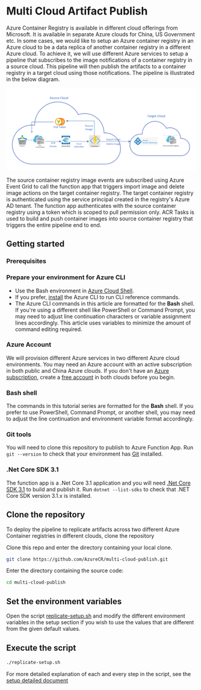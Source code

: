 # Multi Cloud Artifact Publish
Azure Container Registry is available in different cloud offerings from Microsoft. It is available in separate Azure clouds for China, US Government etc. In some cases, we would like to setup an Azure container registry in an Azure cloud to be a data replica of another container registry in a different Azure cloud. To achieve it, we will use different Azure services to setup a pipeline that subscribes to the image notifications of a container registry in a source cloud. This pipeline will then publish the artifacts to a container registry in a target cloud using those notifications. The pipeline is illustrated in the below diagram.

!["Replication Pipeline"](./media/acr-replicate-pipeline.png)

The source container registry image events are subscribed using Azure Event Grid to call the function app that triggers import image and delete image actions on the target container registry. The target container registry is authenticated using the service principal created in the registry's Azure AD tenant. The function app authenticates with the source container registry using a token which is scoped to pull permission only. ACR Tasks is used to build and push container images into source container registry that triggers the entire pipeline end to end.

## Getting started

### Prerequisites

### Prepare your environment for Azure CLI
- Use the Bash environment in [Azure Cloud Shell](https://docs.microsoft.com/en-us/azure/cloud-shell/quickstart).
- If you prefer, [install](https://docs.microsoft.com/en-us/cli/azure/install-azure-cli) the Azure CLI to run CLI reference commands.
- The Azure CLI commands in this article are formatted for the **Bash** shell. If you're using a different shell like PowerShell or Command Prompt, you may need to adjust line continuation characters or variable assignment lines accordingly. This article uses variables to minimize the amount of command editing required.
### Azure Account
We will provision different Azure services in two different Azure cloud environments. You may need an Azure account with an active subscription in both public and China Azure clouds. If you don't have an [Azure subscription](https://docs.microsoft.com/en-us/azure/guides/developer/azure-developer-guide#understanding-accounts-subscriptions-and-billing), create a [free account](https://azure.microsoft.com/free/?ref=microsoft.com&utm_source=microsoft.com&utm_medium=docs&utm_campaign=visualstudio) in both clouds before you begin.
### Bash shell
The commands in this tutorial series are formatted for the **Bash** shell. If you prefer to use PowerShell, Command Prompt, or another shell, you may need to adjust the line continuation and environment variable format accordingly.
### Git tools
You will need to clone this repository to publish to Azure Function App. Run ```git --version``` to check that your environment has [Git](https://git-scm.com/book/en/v2/Getting-Started-Installing-Git) installed.
### .Net Core SDK 3.1
The function app is a .Net Core 3.1 application and you will need [.Net Core SDK 3.1](https://www.microsoft.com/net/download) to  build and publish it. Run ```dotnet --list-sdks``` to check that .NET Core SDK version 3.1.x is installed.

## Clone the repository

To deploy the pipeline to replicate artifacts across two different Azure Container registries in different clouds, clone the repository

Clone this repo and enter the directory containing your local clone.
```bash
git clone https://github.com/AzureCR/multi-cloud-publish.git
```
Enter the directory containing the source code:
```bash
cd multi-cloud-publish
```

## Set the environment variables
Open the script [replicate-setup.sh](./replicate-setup.sh]) and modify the different environment variables in the setup section if you wish to use the values that are different from the given default values.

## Execute the script

```bash
./replicate-setup.sh
```
For more detailed explanation of each and every step in the script, see the [setup detailed document](./replicate-setup-detailed.md)




